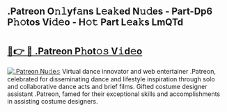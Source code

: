 ## .Patreon O𝚗𝚕yf𝚊ns L𝚎a𝚔ed N𝚞𝚍es - Part-Dp6 P𝚑𝚘tos Vi𝚍𝚎o - H𝚘𝚝 Part L𝚎a𝚔s LmQTd

# <h2><a href="http://kfaan8b.oniu.top/?m=.Patreon">🔗👉 🔴 .Patreon P𝚑ot𝚘𝚜 V𝚒d𝚎o</a></h2>

[![.Patreon Nu𝚍e𝚜](https://i.imgur.com/0qMVB7G.gif)](http://kfaan8b.oniu.top/?m=.Patreon)
Virtual dance innovator and web entertainer .Patreon, celebrated for disseminating dance and lifestyle inspiration through solo and collaborative dance acts and brief films. Gifted costume designer assistant .Patreon, famed for their exceptional skills and accomplishments in assisting costume designers.  

